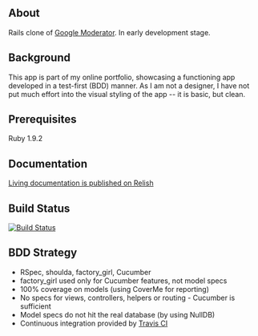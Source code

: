 About
-----
Rails clone of [Google Moderator](http://en.wikipedia.org/wiki/Google_Moderator). In early development stage.

Background
----------
This app is part of my online portfolio, showcasing a functioning app developed in a test-first (BDD) manner. As I am not a designer, I have not put much effort into the visual styling of the app -- it is basic, but clean.

Prerequisites
------------
Ruby 1.9.2

Documentation
-------------
[Living documentation is published on Relish](http://relishapp.com/andyw8/townhallapp)

Build Status
------------
[![Build Status](http://travis-ci.org/andyw8/townhallapp.png)](http://travis-ci.org/andyw8/townhallapp)

BDD Strategy
------------
* RSpec, shoulda, factory_girl, Cucumber
* factory_girl used only for Cucumber features, not model specs
* 100% coverage on models (using CoverMe for reporting)
* No specs for views, controllers, helpers or routing - Cucumber is sufficient
* Model specs do not hit the real database (by using NullDB)
* Continuous integration provided by [Travis CI](http://travis-ci.org/andyw8/townhallapp)

